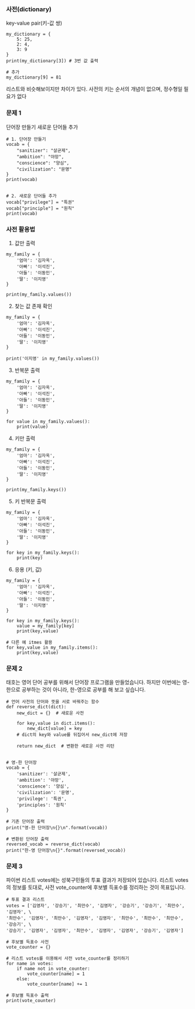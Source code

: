 ### 사전(dictionary)
key-value pair(키-값 쌍)
```
my_dictionary = {
    5: 25,
    2: 4,
    3: 9
}
print(my_dictionary[3]) # 3번 값 출력

# 추가
my_dictionary[9] = 81

```
리스트와 비슷해보이지만 차이가 있다. 사전의 키는 순서의 개념이 없으며, 정수형일 필요가 없다

### 문제 1
단어장 만들기
새로운 단어들 추가

```
# 1. 단어장 만들기
vocab = {
    "sanitizer": "살균제",
    "ambition": "야망",
    "conscience": "양심",
    "civilization": "문명"
}
print(vocab)


# 2. 새로운 단어들 추가
vocab["privilege"] = "특권"
vocab["principle"] = "원칙"
print(vocab)
```
### 사전 활용법
1. 값만 출력
```
my_family = {
    '엄마': '김자옥',
    '아빠': '이석진',
    '아들': '이동민',
    '딸': '이지영'
}

print(my_family.values())
```
2. 찾는 값 존재 확인
```
my_family = {
    '엄마': '김자옥',
    '아빠': '이석진',
    '아들': '이동민',
    '딸': '이지영'
}

print('이지영' in my_family.values())
```
3. 반복문 출력
```
my_family = {
    '엄마': '김자옥',
    '아빠': '이석진',
    '아들': '이동민',
    '딸': '이지영'
}

for value in my_family.values():
    print(value)
```
4. 키만 출력
```
my_family = {
    '엄마': '김자옥',
    '아빠': '이석진',
    '아들': '이동민',
    '딸': '이지영'
}

print(my_family.keys())
```
5. 키 반복문 출력
```
my_family = {
    '엄마': '김자옥',
    '아빠': '이석진',
    '아들': '이동민',
    '딸': '이지영'
}

for key in my_family.keys():
    print(key)
```
6. 응용 (키, 값)
```
my_family = {
    '엄마': '김자옥',
    '아빠': '이석진',
    '아들': '이동민',
    '딸': '이지영'
}

for key in my_family.keys():
    value = my_family[key]
    print(key,value)
    
# 다른 예 itmes 활용
for key,value in my_family.items():
    print(key,value)
```
### 문제 2
태호는 영어 단어 공부를 위해서 단어장 프로그램을 만들었습니다. 하지만 이번에는 영-한으로 공부하는 것이 아니라, 한-영으로 공부를 해 보고 싶습니다.
```
# 언어 사전의 단어와 뜻을 서로 바꿔주는 함수
def reverse_dict(dict):
    new_dict = {}  # 새로운 사전
    
    for key,value in dict.items():
        new_dict[value] = key
    # dict의 key와 value를 뒤집어서 new_dict에 저장
    
    return new_dict  # 변환한 새로운 사전 리턴


# 영-한 단어장
vocab = {
    'sanitizer': '살균제',
    'ambition': '야망',
    'conscience': '양심',
    'civilization': '문명',
    'privilege': '특권',
    'principles': '원칙'
}

# 기존 단어장 출력
print("영-한 단어장\n{}\n".format(vocab))

# 변환된 단어장 출력
reversed_vocab = reverse_dict(vocab)
print("한-영 단어장\n{}".format(reversed_vocab))
```
### 문제 3
파이썬 리스트 votes에는 성북구민들의 투표 결과가 저장되어 있습니다. 리스트 votes의 정보를 토대로, 사전 vote_counter에 후보별 득표수를 정리하는 것이 목표입니다.
```
# 투표 결과 리스트
votes = ['김영자', '강승기', '최만수', '김영자', '강승기', '강승기', '최만수', '김영자', \
'최만수', '김영자', '최만수', '김영자', '김영자', '최만수', '최만수', '최만수', '강승기', \
'강승기', '김영자', '김영자', '최만수', '김영자', '김영자', '강승기', '김영자']

# 후보별 득표수 사전
vote_counter = {}

# 리스트 votes를 이용해서 사전 vote_counter를 정리하기
for name in votes:
    if name not in vote_counter:
        vote_counter[name] = 1
    else:
        vote_counter[name] += 1

# 후보별 득표수 출력
print(vote_counter)
```
